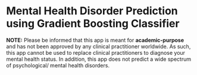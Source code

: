 # Mental Health Disorder Prediction using Gradient Boosting Classifier
**NOTE:** Please be informed that this app is meant for **academic-purpose** and has not been approved by any clinical practitioner worldwide. As such, this app cannot be used to replace clinical practitioners to diagnose your mental health status. In addition, this app does not predict a wide spectrum of psychological/ mental health disorders. 
